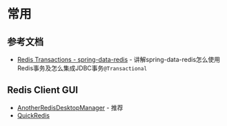 # 常用

## 参考文档

* [Redis Transactions - spring-data-redis](https://github.com/spring-projects/spring-data-redis/blob/master/src/main/asciidoc/reference/redis-transactions.adoc) -
讲解spring-data-redis怎么使用Redis事务及怎么集成JDBC事务`@Transactional`



## Redis Client GUI

* [AnotherRedisDesktopManager](https://github.com/qishibo/AnotherRedisDesktopManager/releases) - 推荐
* [QuickRedis](https://github.com/quick123official/quick_redis_blog/releases)